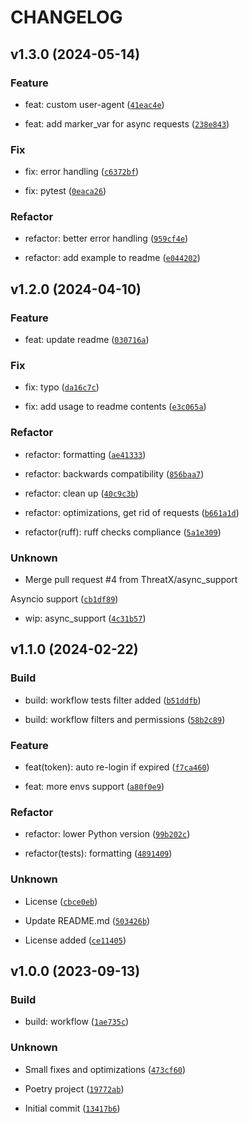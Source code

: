 # CHANGELOG



## v1.3.0 (2024-05-14)

### Feature

* feat: custom user-agent ([`41eac4e`](https://github.com/ThreatX/threatx-api-client/commit/41eac4e6dac2a711efc8f87271f8ab1abd4c7379))

* feat: add marker_var for async requests ([`238e843`](https://github.com/ThreatX/threatx-api-client/commit/238e843066b2905c945911bddb111c792bc8fd88))

### Fix

* fix: error handling ([`c6372bf`](https://github.com/ThreatX/threatx-api-client/commit/c6372bfb1e1514370b3457ea4fcc356dfb6a3f11))

* fix: pytest ([`0eaca26`](https://github.com/ThreatX/threatx-api-client/commit/0eaca266246df604dbb50ffba0a571aa69c31bd7))

### Refactor

* refactor: better error handling ([`959cf4e`](https://github.com/ThreatX/threatx-api-client/commit/959cf4e4ee406178f3ce69040090cc0d9a7bb414))

* refactor: add example to readme ([`e044202`](https://github.com/ThreatX/threatx-api-client/commit/e0442026659481d349c33056c6f94057c803449d))


## v1.2.0 (2024-04-10)

### Feature

* feat: update readme ([`030716a`](https://github.com/ThreatX/threatx-api-client/commit/030716aa7a3055fd25e05eb9b1694801098943ea))

### Fix

* fix: typo ([`da16c7c`](https://github.com/ThreatX/threatx-api-client/commit/da16c7c4a1a05b6d629c2012fa2f9c090f596c73))

* fix: add usage to readme contents ([`e3c065a`](https://github.com/ThreatX/threatx-api-client/commit/e3c065ae53fe65ae8eafa8ae7ca429bb44d91f18))

### Refactor

* refactor: formatting ([`ae41333`](https://github.com/ThreatX/threatx-api-client/commit/ae4133364de52e254ef5c853ed12066f591d8c33))

* refactor: backwards compatibility ([`856baa7`](https://github.com/ThreatX/threatx-api-client/commit/856baa7b57d8a45e2480e04293c59178d3e8ca2e))

* refactor: clean up ([`40c9c3b`](https://github.com/ThreatX/threatx-api-client/commit/40c9c3b97e12fc5c4024fb8a15f2690c2da064ff))

* refactor: optimizations, get rid of requests ([`b661a1d`](https://github.com/ThreatX/threatx-api-client/commit/b661a1dbf9c90c7bd571043adb9c783869f272b9))

* refactor(ruff): ruff checks compliance ([`5a1e309`](https://github.com/ThreatX/threatx-api-client/commit/5a1e3093501380bd7d070cd391f4d9d59e0a6e82))

### Unknown

* Merge pull request #4 from ThreatX/async_support

Asyncio support ([`cb1df89`](https://github.com/ThreatX/threatx-api-client/commit/cb1df8937e628a09fb7257a6c90838bde34a2ea6))

* wip: async_support ([`4c31b57`](https://github.com/ThreatX/threatx-api-client/commit/4c31b577e61cebdbd51b65e443dc3edcc9c85975))


## v1.1.0 (2024-02-22)

### Build

* build: workflow tests filter added ([`b51ddfb`](https://github.com/ThreatX/threatx-api-client/commit/b51ddfb13a4aee7b1a558272998b7856dd4ad1b4))

* build: workflow filters and permissions ([`58b2c89`](https://github.com/ThreatX/threatx-api-client/commit/58b2c89a1c63399dde08a1fb6b508321813c1cbf))

### Feature

* feat(token): auto re-login if expired ([`f7ca460`](https://github.com/ThreatX/threatx-api-client/commit/f7ca4603890c4c7fcf65775c16e62b7392dc4ace))

* feat: more envs support ([`a80f0e9`](https://github.com/ThreatX/threatx-api-client/commit/a80f0e962b4015fbb6dfe64d16f10ffbe1bd8f8e))

### Refactor

* refactor: lower Python version ([`99b202c`](https://github.com/ThreatX/threatx-api-client/commit/99b202c683c7367bda51d010f8dd56d26df5a79e))

* refactor(tests): formatting ([`4891409`](https://github.com/ThreatX/threatx-api-client/commit/4891409c0f55348ace51f2ee04fa74bf334035e3))

### Unknown

* License ([`cbce0eb`](https://github.com/ThreatX/threatx-api-client/commit/cbce0eb9f5f79f4c7a8607949caa38513c6ffe3b))

* Update README.md ([`503426b`](https://github.com/ThreatX/threatx-api-client/commit/503426b45154b5d65095a1174fd40399839ff3ae))

* License added ([`ce11405`](https://github.com/ThreatX/threatx-api-client/commit/ce114058be24c784f1c323bc4aa445679e2d3149))


## v1.0.0 (2023-09-13)

### Build

* build: workflow ([`1ae735c`](https://github.com/ThreatX/threatx-api-client/commit/1ae735c13529a31d1306ca24a7ae0b7b400373aa))

### Unknown

* Small fixes and optimizations ([`473cf60`](https://github.com/ThreatX/threatx-api-client/commit/473cf60cb3efc62e2f0d9cf243a4afd073dd48a3))

* Poetry project ([`19772ab`](https://github.com/ThreatX/threatx-api-client/commit/19772aba7b70dd4fa7ec2a667d648e25f46a143a))

* Initial commit ([`13417b6`](https://github.com/ThreatX/threatx-api-client/commit/13417b6c9603344991911fb6ad7596732907c2dd))
